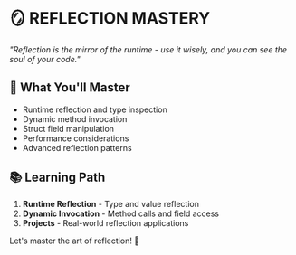 # 🪞 REFLECTION MASTERY
*"Reflection is the mirror of the runtime - use it wisely, and you can see the soul of your code."*

## 🎯 What You'll Master
- Runtime reflection and type inspection
- Dynamic method invocation
- Struct field manipulation
- Performance considerations
- Advanced reflection patterns

## 📚 Learning Path
1. **Runtime Reflection** - Type and value reflection
2. **Dynamic Invocation** - Method calls and field access
3. **Projects** - Real-world reflection applications

Let's master the art of reflection! 🚀
